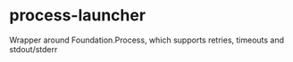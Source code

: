 # process-launcher
Wrapper around Foundation.Process, which supports retries, timeouts and stdout/stderr
